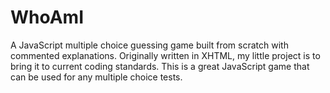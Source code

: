 # WhoAmI
A JavaScript multiple choice guessing game built from scratch with commented explanations.
Originally written in XHTML, my little project is to bring it to current coding standards. This is a great JavaScript game that can be used for any multiple choice tests. 

